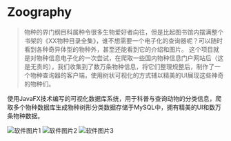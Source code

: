 # Zoography

> 物种的界门纲目科属种令很多生物爱好者向往，但是比起图书馆内摆满整个书架的《XX物种目录全集》，谁不想需要一个电子化的查询器呢？可以随时看到各种奇异体型的物种外，甚至还能看到它的介绍和图片。
这个项目就是对物种信息电子化的一次尝试，在爬取一些国内物种信息门户网站后（这是无责的），我们收集到了数万条物种信息，将它们整理规整后，制作了一个物种查询器的客户端，使用树状可视化的方式辅以精美的UI展现这些神奇的物种们。

使用JavaFX技术编写的可视化数据库系统，用于科普与查询动物的分类信息，爬取多个物种数据库生成物种树形分类数据存储于MySQL中，拥有精美的UI和数万条物种数据。

![软件图片1](https://s3.bmp.ovh/imgs/2021/09/c2e4c37fddb2af4f.png)
![软件图片2](https://s3.bmp.ovh/imgs/2021/09/a5788ad6a93a86c6.png)
![软件图片3](https://s3.bmp.ovh/imgs/2021/09/5a785117ec403cb9.png)
